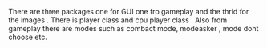 There are three packages one for GUI one fro gameplay and the thrid for the images . There is player class and cpu player class . Also from gameplay there are modes such as combact mode, modeasker , mode dont choose etc.
